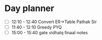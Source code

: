 

# Day planner

- [ ] 12:10 - 12:40 Convert ER->Table Pathak Sir
- [ ] 11:40 - 12:10 Greedy PYQ
- [ ] 15:00 - 15:40 gate vidhalq finaal notes